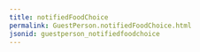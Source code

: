 ```yaml
---
title: notifiedFoodChoice
permalink: GuestPerson.notifiedFoodChoice.html
jsonid: guestperson_notifiedfoodchoice
---
```

